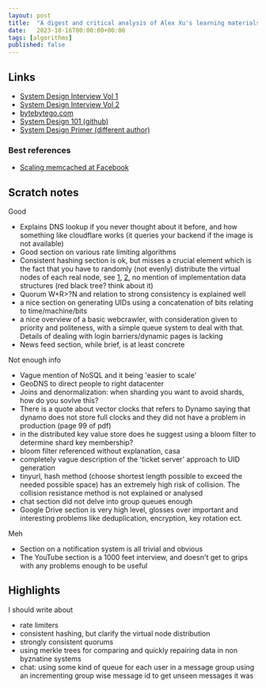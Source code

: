 ```yaml
---
layout: post
title:  "A digest and critical analysis of Alex Xu's learning materials."
date:   2023-10-16T00:00:00+00:00
tags: [algorithms]
published: false
---
```



## Links

- [System Design Interview Vol 1](https://www.amazon.co.uk/System-Design-Interview-insiders-Second/dp/B08CMF2CQF)
- [System Design Interview Vol 2](https://www.amazon.co.uk/System-Design-Interview-Insiders-Guide/dp/1736049119)
- [bytebytego.com](https://bytebytego.com/)
- [System Design 101 (github)](https://github.com/ByteByteGoHq/system-design-101)
- [System Design Primer (different author)](https://github.com/donnemartin/system-design-primer)

### Best references

- [Scaling memcached at Facebook](https://www.usenix.org/system/files/conference/nsdi13/nsdi13-final170_update.pdf)

## Scratch notes

Good 
- Explains DNS lookup if you never thought about it before, and how something like cloudflare works (it queries your backend if the image is not available)
- Good section on various rate limiting algorithms
- Consistent hashing section is ok, but misses a crucial element which is the fact that you have to randomly (not evenly) distribute the virtual nodes of each real node, see [1](https://web.archive.org/web/20210308102408/https://theory.stanford.edu/%7Etim/s16/l/l1.pdf), [2](https://stackoverflow.com/a/72737727), no mention of implementation data structures (red black tree? think about it)
- Quorum W+R>?N and relation to strong consistency is explained well
- a nice section on generating UIDs using a concatenation of bits relating to time/machine/bits
- a nice overview of a basic webcrawler, with consideration given to priority and politeness, with a simple queue system to deal with that. Details of dealing with login barriers/dynamic pages is lacking 
- News feed section, while brief, is at least concrete

Not enough info
- Vague mention of NoSQL and it being 'easier to scale'
- GeoDNS to direct people to right datacenter
- Joins and denormalization: when sharding you want to avoid shards, how do you sovlve this?
- There is a quote about vector clocks that refers to Dynamo saying that dynamo does not store full clocks and they did not have a problem in production (page 99 of pdf)
- in the distributed key value store does he suggest using a bloom filter to determine shard key membership?
- bloom filter referenced without explanation, casa
- completely vague description of the 'ticket server' approach to UID generation
- tinyurl, hash method (choose shortest length possible to exceed the needed possible space) has an extremely high risk of collision. The collision resistance method is not explained or analysed
- chat section did not delve into group queues enough
- Google Drive section is very high level, glosses over important and interesting problems like deduplication, encryption, key rotation ect.

Meh
- Section on a notification system is all trivial and obvious
- The YouTube section is a 1000 feet interview, and doesn't get to grips with any problems enough to be useful

## Highlights

I should write about
- rate limiters
- consistent hashing, but clarify the virtual node distribution
- strongly consistent quorums
- using merkle trees for comparing and quickly repairing data in non byznatine systems
- chat:
    using some kind of queue for each user in a message group
    using an incrementing group wise message id to get unseen messages
    it was


